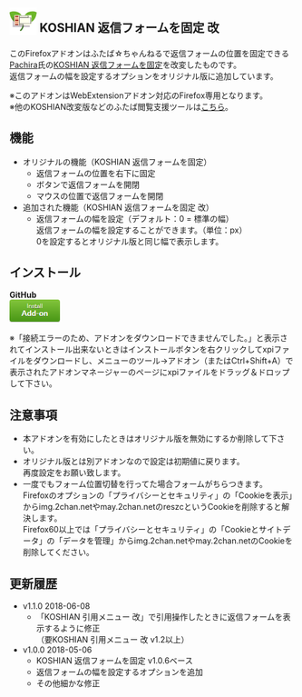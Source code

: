 ## <sub><img src="koshian_float_form/icons/icon-48.png"></sub> KOSHIAN 返信フォームを固定 改
このFirefoxアドオンはふたば☆ちゃんねるで返信フォームの位置を固定できる[Pachira](https://addons.mozilla.org/ja/firefox/user/anonymous-a0bba9187b568f98732d22d51c5955a6/)氏の[KOSHIAN 返信フォームを固定](https://addons.mozilla.org/ja/firefox/addon/koshian-float-form/)を改変したものです。  
返信フォームの幅を設定するオプションをオリジナル版に追加しています。  

※このアドオンはWebExtensionアドオン対応のFirefox専用となります。  
※他のKOSHIAN改変版などのふたば閲覧支援ツールは[こちら](https://github.com/akoya-tomo/futaba_auto_reloader_K/wiki/)。  

## 機能
* オリジナルの機能（KOSHIAN 返信フォームを固定）
  - 返信フォームの位置を右下に固定
  - ボタンで返信フォームを開閉
  - マウスの位置で返信フォームを開閉
* 追加された機能（KOSHIAN 返信フォームを固定 改）
  - 返信フォームの幅を設定（デフォルト：0 = 標準の幅）  
    返信フォームの幅を設定することができます。（単位：px）  
    0を設定するとオリジナル版と同じ幅で表示します。  

## インストール
**GitHub**  
[![インストールボタン](images/install_button.png "クリックでアドオンをインストール")](https://github.com/akoya-tomo/koshian_float_form_kai/releases/download/v1.1.0/koshian_float_form_kai-1.1.0-an.fx.xpi)

※「接続エラーのため、アドオンをダウンロードできませんでした。」と表示されてインストール出来ないときはインストールボタンを右クリックしてxpiファイルをダウンロードし、メニューのツール→アドオン（またはCtrl+Shift+A）で表示されたアドオンマネージャーのページにxpiファイルをドラッグ＆ドロップして下さい。  

## 注意事項
* 本アドオンを有効にしたときはオリジナル版を無効にするか削除して下さい。  
* オリジナル版とは別アドオンなので設定は初期値に戻ります。  
  再度設定をお願い致します。  
* 一度でもフォーム位置切替を行ってた場合フォームがちらつきます。  
  Firefoxのオプションの「プライバシーとセキュリティ」の「Cookieを表示」からimg.2chan.netやmay.2chan.netのreszcというCookieを削除すると解決します。  
  Firefox60以上では「プライバシーとセキュリティ」の「Cookieとサイトデータ」の「データを管理」からimg.2chan.netやmay.2chan.netのCookieを削除してください。

## 更新履歴
* v1.1.0 2018-06-08
  - 「KOSHIAN 引用メニュー 改」で引用操作したときに返信フォームを表示するように修正  
    （要KOSHIAN 引用メニュー 改 v1.2以上）
* v1.0.0 2018-05-06
  - KOSHIAN 返信フォームを固定 v1.0.6ベース
  - 返信フォームの幅を設定するオプションを追加
  - その他細かな修正
